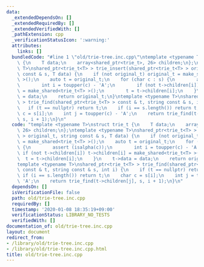```yaml
---
data:
  _extendedDependsOn: []
  _extendedRequiredBy: []
  _extendedVerifiedWith: []
  _pathExtension: cpp
  _verificationStatusIcon: ':warning:'
  attributes:
    links: []
  bundledCode: "#line 1 \"old/trie-tree.inc.cpp\"\ntemplate <typename T>\nstruct trie_t\
    \ {\n    T data;\n    array<shared_ptr<trie_t>, 26> children;\n};\ntemplate <typename\
    \ T>\nshared_ptr<trie_t<T> > trie_insert(shared_ptr<trie_t<T> > original_t, string\
    \ const & s, T data) {\n    if (not original_t) original_t = make_shared<trie_t<T>\
    \ >();\n    auto t = original_t;\n    for (char c : s) {\n        assert (isalpha(c));\n\
    \        int i = toupper(c) - 'A';\n        if (not t->children[i]) t->children[i]\
    \ = make_shared<trie_t<T> >();\n        t = t->children[i];\n    }\n    t->data\
    \ = data;\n    return original_t;\n}\ntemplate <typename T>\nshared_ptr<trie_t<T>\
    \ > trie_find(shared_ptr<trie_t<T> > const & t, string const & s, int i) {\n \
    \   if (t == nullptr) return t;\n    if (i == s.length()) return t;\n    char\
    \ c = s[i];\n    int j = toupper(c) - 'A';\n    return trie_find(t->children[j],\
    \ s, i + 1);\n}\n"
  code: "template <typename T>\nstruct trie_t {\n    T data;\n    array<shared_ptr<trie_t>,\
    \ 26> children;\n};\ntemplate <typename T>\nshared_ptr<trie_t<T> > trie_insert(shared_ptr<trie_t<T>\
    \ > original_t, string const & s, T data) {\n    if (not original_t) original_t\
    \ = make_shared<trie_t<T> >();\n    auto t = original_t;\n    for (char c : s)\
    \ {\n        assert (isalpha(c));\n        int i = toupper(c) - 'A';\n       \
    \ if (not t->children[i]) t->children[i] = make_shared<trie_t<T> >();\n      \
    \  t = t->children[i];\n    }\n    t->data = data;\n    return original_t;\n}\n\
    template <typename T>\nshared_ptr<trie_t<T> > trie_find(shared_ptr<trie_t<T> >\
    \ const & t, string const & s, int i) {\n    if (t == nullptr) return t;\n   \
    \ if (i == s.length()) return t;\n    char c = s[i];\n    int j = toupper(c) -\
    \ 'A';\n    return trie_find(t->children[j], s, i + 1);\n}\n"
  dependsOn: []
  isVerificationFile: false
  path: old/trie-tree.inc.cpp
  requiredBy: []
  timestamp: '2020-01-08 18:35:19+09:00'
  verificationStatus: LIBRARY_NO_TESTS
  verifiedWith: []
documentation_of: old/trie-tree.inc.cpp
layout: document
redirect_from:
- /library/old/trie-tree.inc.cpp
- /library/old/trie-tree.inc.cpp.html
title: old/trie-tree.inc.cpp
---
```

